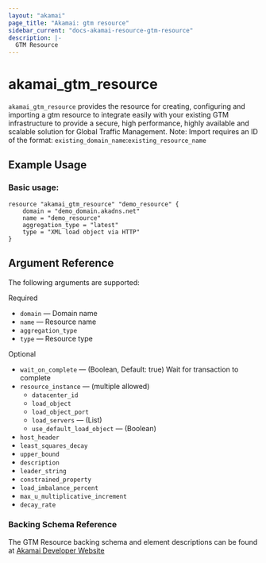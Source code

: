 ```yaml
---
layout: "akamai"
page_title: "Akamai: gtm resource"
sidebar_current: "docs-akamai-resource-gtm-resource"  
description: |-
  GTM Resource
---
```


# akamai_gtm_resource

`akamai_gtm_resource` provides the resource for creating, configuring and importing a gtm resource to integrate easily with your existing GTM infrastructure to provide a secure, high performance, highly available and scalable solution for Global Traffic Management. Note: Import requires an ID of the format: `existing_domain_name`:`existing_resource_name`

## Example Usage

### Basic usage:

```hcl
resource "akamai_gtm_resource" "demo_resource" {
    domain = "demo_domain.akadns.net"
    name = "demo_resource"
    aggregation_type = "latest"
    type = "XML load object via HTTP"
}
```

## Argument Reference

The following arguments are supported:

Required

* `domain` — Domain name 
* `name` — Resource name
* `aggregation_type`
* `type` — Resource type

Optional
 
* `wait_on_complete` — (Boolean, Default: true) Wait for transaction to complete
* `resource_instance`  — (multiple allowed) 
  * `datacenter_id`
  * `load_object`
  * `load_object_port`
  * `load_servers` — (List)
  * `use_default_load_object` — (Boolean)
* `host_header`
* `least_squares_decay`
* `upper_bound`
* `description`
* `leader_string`
* `constrained_property`
* `load_imbalance_percent`
* `max_u_multiplicative_increment`
* `decay_rate`

### Backing Schema Reference

The GTM Resource backing schema and element descriptions can be found at [Akamai Developer Website](https://developer.akamai.com/api/web_performance/global_traffic_management/v1.html#resource)


